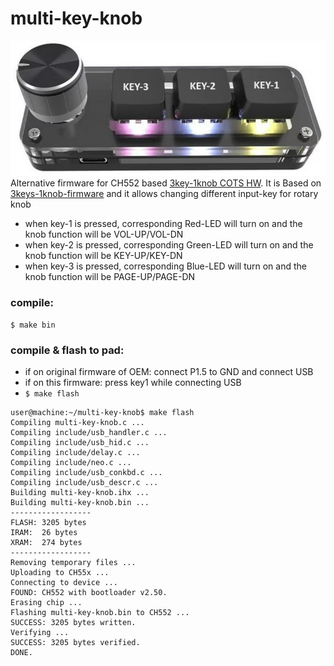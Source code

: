 # multi-key-knob
![3key1knob-picture](/images/3key1knob.png "3key1knob-picture.")
Alternative firmware for CH552 based [3key-1knob COTS HW](https://amzn.eu/d/6oloNJh). It is Based on [3keys-1knob-firmware](https://github.com/biemster/3keys_1knob) and it allows changing different input-key for rotary knob

- when key-1 is pressed, corresponding Red-LED will turn on and the knob function will be VOL-UP/VOL-DN
- when key-2 is pressed, corresponding Green-LED will turn on and the knob function will be KEY-UP/KEY-DN
- when key-3 is pressed, corresponding Blue-LED will turn on and the knob function will be PAGE-UP/PAGE-DN

### compile:
`$ make bin`

### compile & flash to pad:
- if on original firmware of OEM: connect P1.5 to GND and connect USB
- if on this firmware: press key1 while connecting USB
- `$ make flash`
```
user@machine:~/multi-key-knob$ make flash
Compiling multi-key-knob.c ...
Compiling include/usb_handler.c ...
Compiling include/usb_hid.c ...
Compiling include/delay.c ...
Compiling include/neo.c ...
Compiling include/usb_conkbd.c ...
Compiling include/usb_descr.c ...
Building multi-key-knob.ihx ...
Building multi-key-knob.bin ...
------------------
FLASH: 3205 bytes
IRAM:  26 bytes
XRAM:  274 bytes
------------------
Removing temporary files ...
Uploading to CH55x ...
Connecting to device ...
FOUND: CH552 with bootloader v2.50.
Erasing chip ...
Flashing multi-key-knob.bin to CH552 ...
SUCCESS: 3205 bytes written.
Verifying ...
SUCCESS: 3205 bytes verified.
DONE.
```

